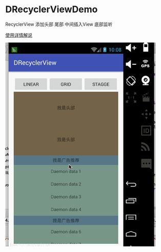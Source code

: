 # DRecyclerViewDemo
RecyclerView 添加头部 尾部 中间插入View 底部监听 

[使用详情解说](http://www.jianshu.com/p/aba86c8a29fa)

![GIF.gif](https://github.com/Daemon1993/DRecyclerViewDemo/blob/master/1.gif)

